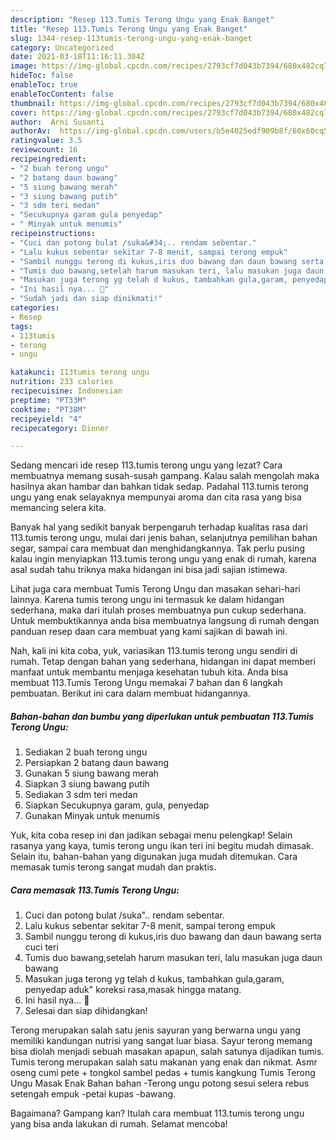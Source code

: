 ```yaml
---
description: "Resep 113.Tumis Terong Ungu yang Enak Banget"
title: "Resep 113.Tumis Terong Ungu yang Enak Banget"
slug: 1344-resep-113tumis-terong-ungu-yang-enak-banget
category: Uncategorized
date: 2021-03-18T11:16:11.304Z
image: https://img-global.cpcdn.com/recipes/2793cf7d043b7394/680x482cq70/113tumis-terong-ungu-foto-resep-utama.jpg
hideToc: false
enableToc: true
enableTocContent: false
thumbnail: https://img-global.cpcdn.com/recipes/2793cf7d043b7394/680x482cq70/113tumis-terong-ungu-foto-resep-utama.jpg
cover: https://img-global.cpcdn.com/recipes/2793cf7d043b7394/680x482cq70/113tumis-terong-ungu-foto-resep-utama.jpg
author:  Arni Susanti
authorAv:  https://img-global.cpcdn.com/users/b5e4025edf909b8f/60x60cq50/avatar.jpg
ratingvalue: 3.5
reviewcount: 16
recipeingredient:
- "2 buah terong ungu"
- "2 batang daun bawang"
- "5 siung bawang merah"
- "3 siung bawang putih"
- "3 sdm teri medan"
- "Secukupnya garam gula penyedap"
- " Minyak untuk menumis"
recipeinstructions:
- "Cuci dan potong bulat /suka&#34;.. rendam sebentar."
- "Lalu kukus sebentar sekitar 7-8 menit, sampai terong empuk"
- "Sambil nunggu terong di kukus,iris duo bawang dan daun bawang serta cuci teri"
- "Tumis duo bawang,setelah harum masukan teri, lalu masukan juga daun bawang"
- "Masukan juga terong yg telah d kukus, tambahkan gula,garam, penyedap aduk&#34; koreksi rasa,masak hingga matang."
- "Ini hasil nya... 🥰"
- "Sudah jadi dan siap dinikmati!"
categories:
- Resep
tags:
- 113tumis
- terong
- ungu

katakunci: 113tumis terong ungu 
nutrition: 233 calories
recipecuisine: Indonesian
preptime: "PT33M"
cooktime: "PT38M"
recipeyield: "4"
recipecategory: Dinner

---
```



Sedang mencari ide resep 113.tumis terong ungu yang lezat? Cara membuatnya memang susah-susah gampang. Kalau salah mengolah maka hasilnya akan hambar dan bahkan tidak sedap. Padahal 113.tumis terong ungu yang enak selayaknya mempunyai aroma dan cita rasa yang bisa memancing selera kita.


Banyak hal yang sedikit banyak berpengaruh terhadap kualitas rasa dari 113.tumis terong ungu, mulai dari jenis bahan, selanjutnya pemilihan bahan segar, sampai cara membuat dan menghidangkannya. Tak perlu pusing kalau ingin menyiapkan 113.tumis terong ungu yang enak di rumah, karena asal sudah tahu triknya maka hidangan ini bisa jadi sajian istimewa.

Lihat juga cara membuat Tumis Terong Ungu dan masakan sehari-hari lainnya. Karena tumis terong ungu ini termasuk ke dalam hidangan sederhana, maka dari itulah proses membuatnya pun cukup sederhana. Untuk membuktikannya anda bisa membuatnya langsung di rumah dengan panduan resep daan cara membuat yang kami sajikan di bawah ini.


Nah, kali ini kita coba, yuk, variasikan 113.tumis terong ungu sendiri di rumah. Tetap dengan bahan yang sederhana, hidangan ini dapat memberi manfaat untuk membantu menjaga kesehatan tubuh kita. Anda bisa membuat 113.Tumis Terong Ungu memakai 7 bahan dan 6 langkah pembuatan. Berikut ini cara dalam membuat hidangannya.

<!--inarticleads1-->

##### Bahan-bahan dan bumbu yang diperlukan untuk pembuatan 113.Tumis Terong Ungu:

1. Sediakan 2 buah terong ungu
1. Persiapkan 2 batang daun bawang
1. Gunakan 5 siung bawang merah
1. Siapkan 3 siung bawang putih
1. Sediakan 3 sdm teri medan
1. Siapkan Secukupnya garam, gula, penyedap
1. Gunakan  Minyak untuk menumis


Yuk, kita coba resep ini dan jadikan sebagai menu pelengkap! Selain rasanya yang kaya, tumis terong ungu ikan teri ini begitu mudah dimasak. Selain itu, bahan-bahan yang digunakan juga mudah ditemukan. Cara memasak tumis terong sangat mudah dan praktis. 

<!--inarticleads2-->

##### Cara memasak 113.Tumis Terong Ungu:

1. Cuci dan potong bulat /suka&#34;.. rendam sebentar.
1. Lalu kukus sebentar sekitar 7-8 menit, sampai terong empuk
1. Sambil nunggu terong di kukus,iris duo bawang dan daun bawang serta cuci teri
1. Tumis duo bawang,setelah harum masukan teri, lalu masukan juga daun bawang
1. Masukan juga terong yg telah d kukus, tambahkan gula,garam, penyedap aduk&#34; koreksi rasa,masak hingga matang.
1. Ini hasil nya... 🥰
1. Selesai dan siap dihidangkan!

Terong merupakan salah satu jenis sayuran yang berwarna ungu yang memiliki kandungan nutrisi yang sangat luar biasa. Sayur terong memang bisa diolah menjadi sebuah masakan apapun, salah satunya dijadikan tumis. Tumis terong merupakan salah satu makanan yang enak dan nikmat. Asmr oseng cumi pete + tongkol sambel pedas + tumis kangkung Tumis Terong Ungu Masak Enak Bahan bahan -Terong ungu potong sesui selera rebus setengah empuk -petai kupas -bawang. 

Bagaimana? Gampang kan? Itulah cara membuat 113.tumis terong ungu yang bisa anda lakukan di rumah. Selamat mencoba!
